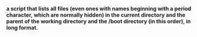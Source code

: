 **a script that lists all files (even ones with names beginning with a period character, which are normally hidden) in the current directory and the parent of the working directory and the /boot directory (in this order), in long format.**
